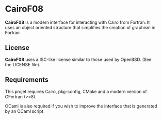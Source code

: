 # CairoF08

**CairoF08** is a modern interface for interacting with Cairo from Fortran. It uses an object oriented structure that simplifies the creation of graphism in Fortran.

## License
**CairoF08** uses a ISC-like license similar to those used by OpenBSD. (See the LICENSE file).

## Requirements
This projet requires Cairo, pkg-config, CMake and a modern version of GFortran (>=8).

OCaml is also required if you wish to improve the interface that is generated by an OCaml script.


